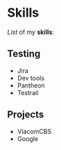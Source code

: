 # Skills

_List_ of my **skills**:

## Testing
- Jira
- Dev tools
- Pantheon
- Testrail

## Projects
- ViacomCBS
- Google

